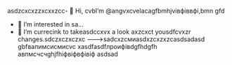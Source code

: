 asdzcxcxzzxcxxzcc- 👋 Hi, cvbI’m @angvxcvelacagfbmhjvівфіввфі,bmn gfd
- 👀 I’m interested in sa...
- 🌱 I’m currecink to takeasdccxvx a look axzcxct yousdfcvxzr changes.sdczxczxczxc
--->sadcxzсмиasdxzcxzxzcasdsadasd
gbfвапимсисмиcvc
xasdfasdfлроифівdgfhdgfh
авпмсчсчghjfhіфвіфвфівіф
asdsad
